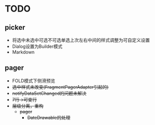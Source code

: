 # TODO

## picker
- 将选中未选中可选不可选单选上次左右中间的样式调整为可自定义设置
- Dialog设置为Builder模式
- Markdown

## pager
- FOLD模式下侧滑预览
- ~~选中样式未改变(FragmentPagerAdapter引起的)~~
- ~~notifyDataSetChanged的问题未解决~~
- ~~7行->可变行~~
- ~~层级分离，重构~~
    - ~~pager~~
        - ~~DateDrawable的处理~~